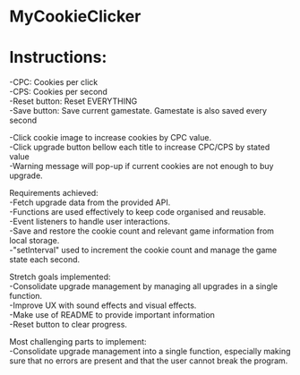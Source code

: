# MyCookieClicker

# Instructions:

-CPC: Cookies per click \
-CPS: Cookies per second \
-Reset button: Reset EVERYTHING \
-Save button: Save current gamestate. Gamestate is also saved every second

-Click cookie image to increase cookies by CPC value. \
-Click upgrade button bellow each title to increase CPC/CPS by stated value \
-Warning message will pop-up if current cookies are not enough to buy upgrade.

Requirements achieved: \
-Fetch upgrade data from the provided API. \
-Functions are used effectively to keep code organised and reusable. \
-Event listeners to handle user interactions. \
-Save and restore the cookie count and relevant game information from local storage. \
-"setInterval" used to increment the cookie count and manage the game state each second.

Stretch goals implemented: \
-Consolidate upgrade management by managing all upgrades in a single function. \
-Improve UX with sound effects and visual effects. \
-Make use of README to provide important information \
-Reset button to clear progress.

Most challenging parts to implement: \
-Consolidate upgrade management into a single function, especially making sure that no errors are present and that the user cannot break the program.
